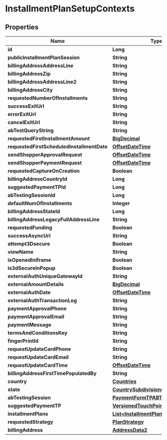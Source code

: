 
# InstallmentPlanSetupContexts

## Properties
Name | Type | Description | Notes
------------ | ------------- | ------------- | -------------
**id** | **Long** |  | 
**publicInstallmentPlanSession** | **String** |  |  [optional]
**billingAddressAddressLine** | **String** |  |  [optional]
**billingAddressZip** | **String** |  |  [optional]
**billingAddressAddressLine2** | **String** |  |  [optional]
**billingAddressCity** | **String** |  |  [optional]
**requestedNumberOfInstallments** | **String** |  |  [optional]
**successExitUrl** | **String** |  |  [optional]
**errorExitUrl** | **String** |  |  [optional]
**cancelExitUrl** | **String** |  |  [optional]
**abTestQueryString** | **String** |  |  [optional]
**requestedFirstInstallmentAmount** | [**BigDecimal**](BigDecimal.md) |  | 
**requestedFirstScheduledInstallmentDate** | [**OffsetDateTime**](OffsetDateTime.md) |  |  [optional]
**sendShopperApprovalRequest** | [**OffsetDateTime**](OffsetDateTime.md) |  |  [optional]
**sendShopperPaymentRequest** | [**OffsetDateTime**](OffsetDateTime.md) |  |  [optional]
**requestedCaptureOnCreation** | **Boolean** |  |  [optional]
**billingAddressCountryId** | **Long** |  |  [optional]
**suggestedPaymentTPId** | **Long** |  |  [optional]
**abTestingSessionId** | **Long** |  |  [optional]
**defaultNumOfInstallments** | **Integer** |  | 
**billingAddressStateId** | **Long** |  |  [optional]
**billingAddressLegacyFullAddressLine** | **String** |  |  [optional]
**requestedFunding** | **Boolean** |  |  [optional]
**successAsyncUrl** | **String** |  |  [optional]
**attempt3Dsecure** | **Boolean** |  |  [optional]
**viewName** | **String** |  |  [optional]
**isOpenedInIframe** | **Boolean** |  | 
**is3dSecureInPopup** | **Boolean** |  |  [optional]
**externalAuthUniqueGatewayId** | **String** |  |  [optional]
**externalAmountDetails** | [**BigDecimal**](BigDecimal.md) |  | 
**externalAuthDate** | [**OffsetDateTime**](OffsetDateTime.md) |  | 
**externalAuthTransactionLog** | **String** |  |  [optional]
**paymentApprovalPhone** | **String** |  |  [optional]
**paymentApprovalEmail** | **String** |  |  [optional]
**paymentMessage** | **String** |  |  [optional]
**termsAndConditionsKey** | **String** |  |  [optional]
**fingerPrintId** | **String** |  |  [optional]
**requestUpdateCardPhone** | **String** |  |  [optional]
**requestUpdateCardEmail** | **String** |  |  [optional]
**requestUpdateCardTime** | [**OffsetDateTime**](OffsetDateTime.md) |  |  [optional]
**billingAddressFirstTimePopulatedBy** | **String** |  |  [optional]
**country** | [**Countries**](Countries.md) |  |  [optional]
**state** | [**CountrySubdivisions**](CountrySubdivisions.md) |  |  [optional]
**abTestingSession** | [**PaymentFormTPABTestingDefinition**](PaymentFormTPABTestingDefinition.md) |  |  [optional]
**suggestedPaymentTP** | [**VersionedTouchPoints**](VersionedTouchPoints.md) |  |  [optional]
**installmentPlans** | [**List&lt;InstallmentPlans&gt;**](InstallmentPlans.md) |  |  [optional]
**requestedStrategy** | [**PlanStrategy**](PlanStrategy.md) |  |  [optional]
**billingAddress** | [**AddressData2**](AddressData2.md) |  |  [optional]



